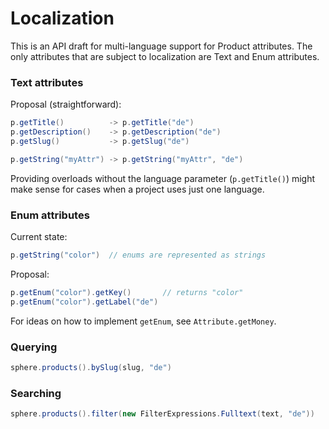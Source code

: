 # Localization

This is an API draft for multi-language support for Product attributes.
The only attributes that are subject to localization are Text and Enum attributes.

### Text attributes

Proposal (straightforward):

````java
p.getTitle()          -> p.getTitle("de")
p.getDescription()    -> p.getDescription("de")
p.getSlug()           -> p.getSlug("de")

p.getString("myAttr") -> p.getString("myAttr", "de")
````

Providing overloads without the language parameter (`p.getTitle()`) might make sense for cases when a project uses just
one language.

### Enum attributes

Current state:

````java
p.getString("color")  // enums are represented as strings
````

Proposal:

````java
p.getEnum("color").getKey()       // returns "color"
p.getEnum("color").getLabel("de")
````

For ideas on how to implement `getEnum`, see `Attribute.getMoney`.

### Querying

````java
sphere.products().bySlug(slug, "de")
````

### Searching

````java
sphere.products().filter(new FilterExpressions.Fulltext(text, "de"))
````